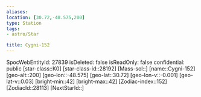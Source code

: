 ```yaml
---
aliases: 
location: [30.72,-48.575,200]
type: Station
tags:
- astro/Star

title: Cygni-152
---
```

SpocWebEntityId: 27839
isDeleted: false
isReadOnly: false
confidential: public
[star-class::K0]
[star-class-id::28192]
[Mass-sol::]
[name::Cygni-152]
[geo-alt::200]
[geo-lon::-48.575]
[geo-lat::30.72]
[geo-lon-v::-0.001]
[geo-lat-v::0.03]
[bright-min::42]
[bright-max::42]
[Zodiac-index::152]
[ZodiacId::28113]
[NextStarId::]



